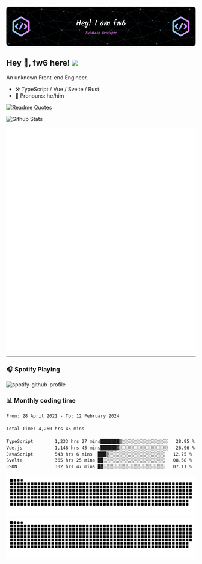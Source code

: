 ![Header](github-header-image.png)

## Hey 👋, fw6 here! <img src="https://github.githubassets.com/images/mona-whisper.gif" height="24" />


An unknown Front-end Engineer.

-   :hammer_and_pick: TypeScript / Vue / Svelte / Rust
-   :man: Pronouns: he/him


[![Readme Quotes](https://quotes-github-readme.vercel.app/api?type=horizontal&theme=algolia)](https://github.com/piyushsuthar/github-readme-quotes)



![Github Stats](https://github-readme-stats.vercel.app/api?username=fw6&bg_color=30,e96443,904e95&title_color=fff&text_color=fff)

![](https://raw.githubusercontent.com/fw6/github-stats-transparent/output/generated/overview.svg)
![](https://raw.githubusercontent.com/fw6/github-stats-transparent/output/generated/languages.svg)


---

### 🎧 Spotify Playing

<!-- ![spotify-github-profile](/img/default.svg) -->

![spotify-github-profile](https://spotify-github-profile.vercel.app/api/view.svg?uid=r6wn4hdvypv0lkzyrj0e0pjct&cover_image=true&theme=default&show_offline=true&background_color=9a10ad&interchange=true&bar_color_cover=true)



### :bar_chart: Monthly coding time 

<!--START_SECTION:waka-->

```txt
From: 28 April 2021 - To: 12 February 2024

Total Time: 4,260 hrs 45 mins

TypeScript        1,233 hrs 27 mins███████▒░░░░░░░░░░░░░░░░░   28.95 %
Vue.js            1,148 hrs 45 mins██████▓░░░░░░░░░░░░░░░░░░   26.96 %
JavaScript        543 hrs 6 mins  ███▒░░░░░░░░░░░░░░░░░░░░░   12.75 %
Svelte            365 hrs 25 mins ██░░░░░░░░░░░░░░░░░░░░░░░   08.58 %
JSON              302 hrs 47 mins █▓░░░░░░░░░░░░░░░░░░░░░░░   07.11 %
```

<!--END_SECTION:waka-->




![github contribution grid snake animation](https://raw.githubusercontent.com/platane/platane/output/github-contribution-grid-snake-dark.svg#gh-dark-mode-only)![github contribution grid snake animation](https://raw.githubusercontent.com/platane/platane/output/github-contribution-grid-snake.svg#gh-light-mode-only)

